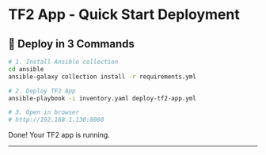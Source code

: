 # TF2 App - Quick Start Deployment

## 🚀 Deploy in 3 Commands

```bash
# 1. Install Ansible collection
cd ansible
ansible-galaxy collection install -r requirements.yml

# 2. Deploy TF2 App
ansible-playbook -i inventory.yaml deploy-tf2-app.yml

# 3. Open in browser
# http://192.168.1.130:8080
```

Done! Your TF2 app is running.

---
